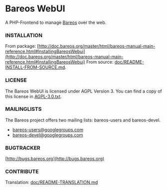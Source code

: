 
Bareos WebUI
============

A PHP-Frontend to manage [Bareos](http://www.bareos.org/) over the web.

### INSTALLATION

From package: [http://doc.bareos.org/master/html/bareos-manual-main-reference.html#InstallingBareosWebui](http://doc.bareos.org/master/html/bareos-manual-main-reference.html#InstallingBareosWebui)
From source: [doc/README-INSTALL-FROM-SOURCE.md](doc/README-INSTALL-FROM-SOURCE.md).

### LICENSE

The Bareos WebUI is licensed under AGPL Version 3.
You can find a copy of this license in [AGPL-3.0.txt](AGPL-3.0.txt).

### MAILINGLISTS

The Bareos project offers two mailing lists: bareos-users and bareos-devel.

 * bareos-users@googlegroups.com
 * bareos-devel@googlegroups.com

### BUGTRACKER

[http://bugs.bareos.org](http://bugs.bareos.org)

### CONTRIBUTE

Translation: [doc/README-TRANSLATION.md](doc/README-TRANSLATION.md)

